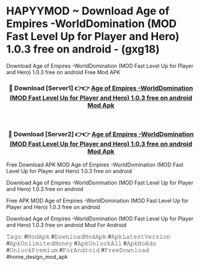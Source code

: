 # HAPYYMOD ~ Download Age of Empires -WorldDomination (MOD Fast Level Up for Player and Hero) 1.0.3 free on android - (gxg18)
Download Age of Empires -WorldDomination (MOD Fast Level Up for Player and Hero) 1.0.3 free on android Free Mod APK

<div align="center">
<h3>🔴 Download [Server1] 👉👉 <a href="https://apk-comot.site?title=Age_of_Empires_-WorldDomination_(MOD_Fast_Level_Up_for_Player_and_Hero)_1.0.3_free_on_android">Age of Empires -WorldDomination (MOD Fast Level Up for Player and Hero) 1.0.3 free on android Mod Apk</a></h3><br>

<h3>🔴 Download [Server2] 👉👉 <a href="https://apk-comot.site?title=Age_of_Empires_-WorldDomination_(MOD_Fast_Level_Up_for_Player_and_Hero)_1.0.3_free_on_android">Age of Empires -WorldDomination (MOD Fast Level Up for Player and Hero) 1.0.3 free on android Mod Apk</a></h3>
</div>


Free Download APK MOD Age of Empires -WorldDomination (MOD Fast Level Up for Player and Hero) 1.0.3 free on android

Download Age of Empires -WorldDomination (MOD Fast Level Up for Player and Hero) 1.0.3 free on android 

Free APK MOD Age of Empires -WorldDomination (MOD Fast Level Up for Player and Hero) 1.0.3 free on android 

Download Age of Empires -WorldDomination (MOD Fast Level Up for Player and Hero) 1.0.3 free on android Mod For Android

𝚃𝚊𝚐𝚜: #𝙼𝚘𝚍𝙰𝚙𝚔 #𝙳𝚘𝚠𝚗𝚕𝚘𝚊𝚍𝙼𝚘𝚍𝙰𝚙𝚔 #𝙰𝚙𝚔𝙻𝚊𝚝𝚎𝚜𝚝𝚅𝚎𝚛𝚜𝚒𝚘𝚗 #𝙰𝚙𝚔𝚄𝚗𝚕𝚒𝚖𝚒𝚝𝚎𝚍𝙼𝚘𝚗𝚎𝚢 #𝙰𝚙𝚔𝚄𝚗𝚕𝚘𝚌𝚔𝙰𝚕𝚕 #𝙰𝚙𝚔𝙽𝚘𝙰𝚍𝚜 #𝚄𝚗𝚕𝚘𝚌𝚔𝙿𝚛𝚎𝚖𝚒𝚞𝚖 #𝙵𝚘𝚛𝙰𝚗𝚍𝚛𝚘𝚒𝚍 #𝙵𝚛𝚎𝚎𝙳𝚘𝚠𝚗𝚕𝚘𝚊𝚍 #home_design_mod_apk